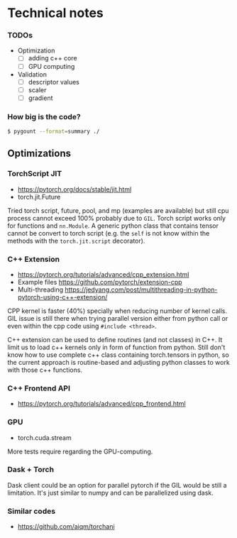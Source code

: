 # Technical notes

### TODOs
- Optimization
  - [ ] adding c++ core
  - [ ] GPU computing 
- Validation
  - [ ] descriptor values
  - [ ] scaler
  - [ ] gradient
<!-- 
- [ ] define a customized exception class that handles internal error messages and also python exceptions
- [ ] improve CFG design e.g. config file, defaults values, on-the-fly settings.
- [ ] optimize memory allocation of neighbor list atoms and avoiding redundant tensor creation (use torch.resizes)
- [ ] optimize neighbor list update for large number of atoms (not used for training but MD simulations)
- [ ] utilize torch multi-thread or distributed torch
- [ ] optimize code performance regarding python dynamic types (torch script, cython)
- [ ] parallelize descriptor calculations using vectorization or thread pool 
-->


### How big is the code?
```bash
$ pygount --format=summary ./
```

## Optimizations

### TorchScript JIT 
- https://pytorch.org/docs/stable/jit.html 
- torch.jit.Future

Tried torch script, future, pool, and mp (examples are available) but still cpu process cannot exceed 100% probably due to `GIL`.
Torch script works only for functions and `nn.Module`. A generic python class that contains tensor cannot be convert to torch script (e.g. the `self` is not know within the methods with the `torch.jit.script` decorator). 

### C++ Extension 
- https://pytorch.org/tutorials/advanced/cpp_extension.html
- Example files https://github.com/pytorch/extension-cpp
- Multi-threading https://jedyang.com/post/multithreading-in-python-pytorch-using-c++-extension/

CPP kernel is faster (40%) specially when reducing number of kernel calls.
GIL issue is still there when trying parallel version either from python call or even within the cpp code using `#include <thread>`.

C++ extension can be used to define routines (and not classes) in C++. It limit us to load c++ kernels only in form of function from python. Still don't know how to use complete c++ class containing torch.tensors in python, so the current approach is routine-based and adjusting python classes to work with those c++ functions. 

### C++ Frontend API
- https://pytorch.org/tutorials/advanced/cpp_frontend.html

### GPU
- torch.cuda.stream

More tests require regarding the GPU-computing. 

### Dask + Torch
Dask client could be an option for parallel pytorch if the GIL would be still a limitation.
It's just similar to numpy and can be parallelized using dask. 


### Similar codes
- https://github.com/aiqm/torchani



